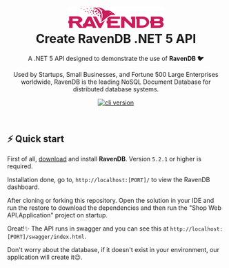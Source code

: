 <h1 align="center">
  <img src="https://github.com/zangassis/ravendb-shop-app/blob/main/img/raven_logo.png?raw=true" width="224px"/><br/>
  Create RavenDB .NET 5 API
</h1>

<p align="center">A .NET 5 API designed to demonstrate the use of <b>RavenDB 🐦</b></p>
<p align="center">Used by Startups, Small Businesses, and Fortune 500 Large Enterprises worldwide, RavenDB is the leading NoSQL Document Database for distributed database systems.</p>


<p align="center"><a href="https://ravendb.net/download" target="_blank"><img src="https://img.shields.io/badge/version-v5.2.1-purple?style=for-the-badge&logo=none" alt="cli version" /></a></p>&nbsp;

## ⚡️ Quick start

First of all, [download](https://ravendb.net/download) and install **RavenDB**. Version `5.2.1` or higher is required.

Installation done, go to, `http://localhost:[PORT]/` to view the RavenDB dashboard.

After cloning or forking this repository. Open the solution in your IDE and run the restore to download the dependencies and then run the "Shop Web API.Application" project on startup.

Great!✨ The API runs in swagger and you can see this at `http://localhost:[PORT]/swagger/index.html`.

Don't worry about the database, if it doesn't exist in your environment, our application will create it😉.
